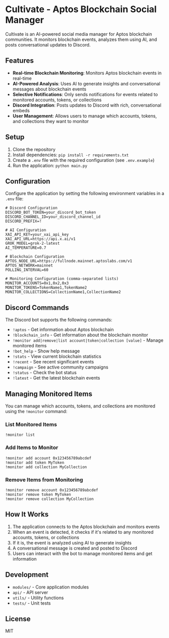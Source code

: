 # Cultivate - Aptos Blockchain Social Manager

Cultivate is an AI-powered social media manager for Aptos blockchain communities. It monitors blockchain events, analyzes them using AI, and posts conversational updates to Discord.

## Features

- **Real-time Blockchain Monitoring**: Monitors Aptos blockchain events in real-time
- **AI-Powered Analysis**: Uses AI to generate insights and conversational messages about blockchain events
- **Selective Notifications**: Only sends notifications for events related to monitored accounts, tokens, or collections
- **Discord Integration**: Posts updates to Discord with rich, conversational embeds
- **User Management**: Allows users to manage which accounts, tokens, and collections they want to monitor

## Setup

1. Clone the repository
2. Install dependencies: `pip install -r requirements.txt`
3. Create a `.env` file with the required configuration (see `.env.example`)
4. Run the application: `python main.py`

## Configuration

Configure the application by setting the following environment variables in a `.env` file:

```
# Discord Configuration
DISCORD_BOT_TOKEN=your_discord_bot_token
DISCORD_CHANNEL_ID=your_discord_channel_id
DISCORD_PREFIX=!

# AI Configuration
XAI_API_KEY=your_xai_api_key
XAI_API_URL=https://api.x.ai/v1
GROK_MODEL=grok-2-latest
AI_TEMPERATURE=0.7

# Blockchain Configuration
APTOS_NODE_URL=https://fullnode.mainnet.aptoslabs.com/v1
APTOS_NETWORK=mainnet
POLLING_INTERVAL=60

# Monitoring Configuration (comma-separated lists)
MONITOR_ACCOUNTS=0x1,0x2,0x3
MONITOR_TOKENS=TokenName1,TokenName2
MONITOR_COLLECTIONS=CollectionName1,CollectionName2
```

## Discord Commands

The Discord bot supports the following commands:

- `!aptos` - Get information about Aptos blockchain
- `!blockchain_info` - Get information about the blockchain monitor
- `!monitor add|remove|list account|token|collection [value]` - Manage monitored items
- `!bot_help` - Show help message
- `!stats` - View current blockchain statistics
- `!recent` - See recent significant events
- `!campaign` - See active community campaigns
- `!status` - Check the bot status
- `!latest` - Get the latest blockchain events

## Managing Monitored Items

You can manage which accounts, tokens, and collections are monitored using the `!monitor` command:

### List Monitored Items
```
!monitor list
```

### Add Items to Monitor
```
!monitor add account 0x123456789abcdef
!monitor add token MyToken
!monitor add collection MyCollection
```

### Remove Items from Monitoring
```
!monitor remove account 0x123456789abcdef
!monitor remove token MyToken
!monitor remove collection MyCollection
```

## How It Works

1. The application connects to the Aptos blockchain and monitors events
2. When an event is detected, it checks if it's related to any monitored accounts, tokens, or collections
3. If it is, the event is analyzed using AI to generate insights
4. A conversational message is created and posted to Discord
5. Users can interact with the bot to manage monitored items and get information

## Development

- `modules/` - Core application modules
- `api/` - API server
- `utils/` - Utility functions
- `tests/` - Unit tests

## License

MIT
